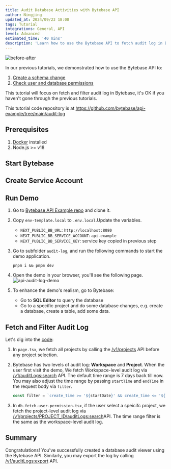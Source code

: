 ```yaml
---
title: Audit Database Activities with Bytebase API
author: Ningjing
updated_at: 2024/09/23 18:00
tags: Tutorial
integrations: General, API
level: Advanced
estimated_time: '40 mins'
description: 'Learn how to use the Bytebase API to fetch audit log in Bytebase'
---
```


<IncludeBlock url="/docs/share/tutorials/api-preface"></IncludeBlock>

![before-after](/content/docs/tutorials/api-audit-log/api-audit-log-graph.webp)

In our previous tutorials, we demonstrated how to use the Bytebase API to:

1. [Create a schema change](/docs/tutorials/api-issue)
1. [Check user and database permissions](/docs/tutorials/api-user-database-permission)

This tutorial will focus on fetch and filter audit log in Bytebase, it's OK if you haven't gone through the previous tutorials.

<HintBlock type="info">

This tutorial code repository is at https://github.com/bytebase/api-example/tree/main/audit-log

</HintBlock>

## Prerequisites

1. [Docker](https://www.docker.com/) installed
1. Node.js >= v18

## Start Bytebase

<IncludeBlock url="/docs/share/tutorials/start-bytebase"></IncludeBlock>

## Create Service Account

<IncludeBlock url="/docs/share/tutorials/create-service-account"></IncludeBlock>

## Run Demo

1. Go to [Bytebase API Example
   repo](https://github.com/bytebase/api-example) and clone it.

1. Copy `env-template.local` to `.env.local`.Update the variables.

   - `NEXT_PUBLIC_BB_URL`: `http://localhost:8080`
   - `NEXT_PUBLIC_BB_SERVICE_ACCOUNT`: `api-example`
   - `NEXT_PUBLIC_BB_SERVICE_KEY`: service key copied in previous step

1. Go to subfolder `audit-log`, and run the following commands to start the demo application.

   ```text
   pnpm i && pnpm dev
   ```

1. Open the demo in your browser, you'll see the following page.
   ![api-audit-log-demo](/content/docs/tutorials/api-audit-log/api-audit-log-demo.webp)

1. To enhance the demo's realism, go to Bytebase:
   - Go to **SQL Editor** to query the database
   - Go to a specific project and do some database changes, e.g. create a database, create a table, add some data.

## Fetch and Filter Audit Log

Let's dig into the [code](https://github.com/bytebase/api-example/tree/main/audit-log/src):

1. In `page.tsx`, we fetch all projects by calling the [/v1/projects](https://api.bytebase.com/#tag/projectservice/GET/v1/projects) API before any project selection.

1. Bytebase has two levels of audit log: **Workspace** and **Project**. When the user first visit the demo, We fetch Workspace-level audit log via [/v1/auditLogs:search](https://api.bytebase.com/#tag/auditlogservice/POST/v1/auditLogs:search) API. The default time range is 7 days back till now. You may also adjust the time range by passing `startTime` and `endTime` in the request body via `filter`.

   ```javascript
   const filter = `create_time >= '${startDate}' && create_time <= '${endDate}'`;
   ```

1. In `db-fetch-user-permission.tsx`, if the user select a speicifc project, we fetch the project-level audit log via [/v1/projects/PROJECT_ID/auditLogs:search​](https://api.bytebase.com/#tag/auditlogservice/POST/v1/projects/{project}/auditLogs:search) API. The time range filter is the same as the workspace-level audit log.

## Summary

Congratulations! You've successfully created a database audit viewer using the Bytebase API. Similarly, you may export the log by calling [/v1/auditLogs:export](https://api.bytebase.com/#tag/auditlogservice/POST/v1/auditLogs:export) API.
